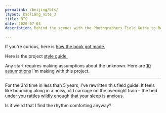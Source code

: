 ```yaml
---
permalink: /beijing/bts/
layout: kaoliang_nite_3
title: BTS
date: 2020-07-03
description: Behind the scenes with the Photographers Field Guide to Beijing

---
```



If you're curious, here is [how the book got made.](https://www.zachmccabe.com/beijing/bts/colophon.html)

Here is the project [style guide.](https://www.zachmccabe.com/beijing/bts/style-guide.html)

Any start requires making assumptions about the unknown. Here are [10 assumptions](https://www.zachmccabe.com/beijing/bts/10-assumptions) I'm making with this project.

---

For the 3rd time in less than 5 years, I've rewritten this field guide. It feels like bouncing along in a noisy, old carriage on the overnight train – the bed under you rattles wildly enough that your sleep is anxious.

Is it weird that I find the rhythm comforting anyway?
